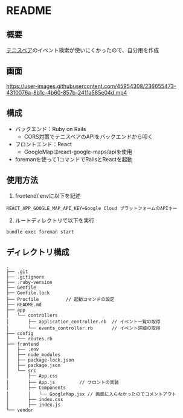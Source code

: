 # README

## 概要
[テニスベア](https://www.tennisbear.net/event/prefecture/pref13)のイベント検索が使いにくかったので、自分用を作成

## 画面
https://user-images.githubusercontent.com/45954308/236655473-4310076a-8b1c-4b60-857b-2411a585e04d.mp4

## 構成
- バックエンド：Ruby on Rails
  - CORS対策でテニスベアのAPIをバックエンドから叩く
- フロントエンド：React
  - GoogleMapはreact-google-maps/apiを使用
- foremanを使って1コマンドでRailsとReactを起動

## 使用方法
1. frontend/.envに以下を記述
```
REACT_APP_GOOGLE_MAP_API_KEY=Google Cloud プラットフォームのAPIキー
```

2. ルートディレクトリで以下を実行
```
bundle exec foreman start
```

## ディレクトリ構成
```
.
├── .git
├── .gitignore
├── .ruby-version
├── Gemfile
├── Gemfile.lock
├── Procfile          // 起動コマンドの設定
├── README.md
├── app
│   └── controllers
│       ├── application_controller.rb  // イベント一覧の取得
│       └── events_controller.rb       // イベント詳細の取得
├── config
│   └── routes.rb
├── frontend
│   ├── .env
│   ├── node_modules
│   ├── package-lock.json
│   ├── package.json
│   └── src
│       ├── App.css
│       ├── App.js         // フロントの実装
│       ├── Components
│       │   └── GoogleMap.jsx // 画面に入らなかったのでコメントアウト
│       ├── index.css
│       ├── index.js
└── vendor
```
